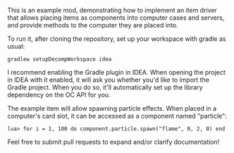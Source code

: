 This is an example mod, demonstrating how to implement an item driver that allows placing items as components into computer cases and servers, and provide methods to the computer they are placed into.

To run it, after cloning the repository, set up your workspace with gradle as usual:
```
gradlew setupDecompWorkspace idea
```
I recommend enabling the Gradle plugin in IDEA. When opening the project in IDEA with it enabled, it will ask you whether you'd like to import the Gradle project. When you do so, it'll automatically set up the library dependency on the OC API for you.

The example item will allow spawning particle effects. When placed in a computer's card slot, it can be accessed as a component named "particle":
```
lua> for i = 1, 100 do component.particle.spawn("flame", 0, 2, 0) end
```

Feel free to submit pull requests to expand and/or clarify documentation!
